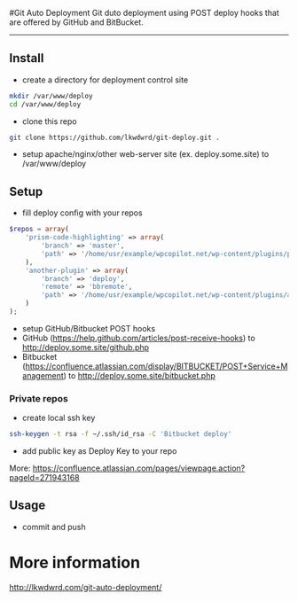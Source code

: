 #Git Auto Deployment 
Git duto deployment using POST deploy hooks that are offered by GitHub and BitBucket.

***
## Install
* create a directory for deployment control site
```bash
mkdir /var/www/deploy
cd /var/www/deploy
```
* clone this repo
```bash
git clone https://github.com/lkwdwrd/git-deploy.git .
```
* setup apache/nginx/other web-server site (ex. deploy.some.site) to /var/www/deploy 

## Setup
* fill deploy config with your repos
```php
$repos = array(
    'prism-code-highlighting' => array(
        'branch' => 'master',
        'path' => '/home/usr/example/wpcopilot.net/wp-content/plugins/prism-code-highlighting/'
    ),
    'another-plugin' => array(
        'branch' => 'deploy',
        'remote' => 'bbremote',
        'path' => '/home/usr/example/wpcopilot.net/wp-content/plugins/another-plugin/'
    )
);
```
* setup GitHub/Bitbucket POST hooks
 * GitHub (https://help.github.com/articles/post-receive-hooks) to http://deploy.some.site/github.php
 * Bitbucket (https://confluence.atlassian.com/display/BITBUCKET/POST+Service+Management) to http://deploy.some.site/bitbucket.php

### Private repos
* create local ssh key
```bash
ssh-keygen -t rsa -f ~/.ssh/id_rsa -C 'Bitbucket deploy'
```
* add public key as Deploy Key to your repo 

More: https://confluence.atlassian.com/pages/viewpage.action?pageId=271943168

## Usage
* commit and push 

# More information
http://lkwdwrd.com/git-auto-deployment/
